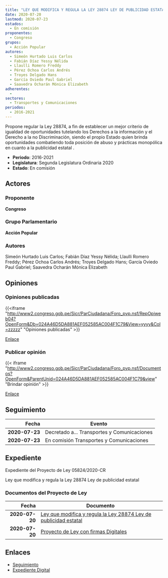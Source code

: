```yaml
---
title: "LEY QUE MODIFICA Y REGULA LA LEY 28874 LEY DE PUBLICIDAD ESTATAL"
date: 2020-07-20
lastmod: 2020-07-23
estados: 
  - En comisión
proponentes: 
  - Congreso
grupos: 
  - Acción Popular
autores: 
  - Simeón Hurtado Luis Carlos
  - Fabián Díaz Yessy Nélida
  - Llaulli Romero Freddy
  - Pérez Ochoa Carlos Andrés
  - Troyes Delgado Hans
  - García Oviedo Paul Gabriel
  - Saavedra Ocharán Mónica Elizabeth
adherentes: 
  - 
sectores: 
  - Transportes y Comunicaciones
periodos: 
  - 2016-2021
---
```


Propone regular la Ley 28874, a fin de establecer un mejor criterio de igualdad de oportunidades tutelando los Derechos a la información y el Derecho a la no Discriminación, siendo el propio Estado quien brinda oportunidades combatiendo toda posición de abuso y prácticas monopólica en cuanto a la publicidad estatal .

- **Periodo**: 2016-2021
- **Legislatura**: Segunda Legislatura Ordinaria 2020
- **Estado**: En comisión

## Actores

### Proponente

**Congreso**

### Grupo Parlamentario

**Acción Popular**

### Autores

Simeón Hurtado Luis Carlos; Fabián Díaz Yessy Nélida; Llaulli Romero Freddy; Pérez Ochoa Carlos Andrés; Troyes Delgado Hans; García Oviedo Paul Gabriel; Saavedra Ocharán Mónica Elizabeth


## Opiniones

### Opiniones publicadas

{{<iframe "http://www2.congreso.gob.pe/Sicr/ParCiudadana/Foro_pvp.nsf/RepOpiweb04?OpenForm&Db=024A46D5DA881AEF052585AC004F1C79&View=yyyy&Col=zzzzz" "Opiniones publicadas" >}}

[Enlace](http://www2.congreso.gob.pe/Sicr/ParCiudadana/Foro_pvp.nsf/RepOpiweb04?OpenForm&Db=024A46D5DA881AEF052585AC004F1C79&View=yyyy&Col=zzzzz)
### Publicar opinión

{{< iframe "http://www2.congreso.gob.pe/Sicr/ParCiudadana/Foro_pvp.nsf/Documentos?OpenForm&ParentUnid=024A46D5DA881AEF052585AC004F1C79&view" "Brindar opinión" >}}

[Enlace](http://www2.congreso.gob.pe/Sicr/ParCiudadana/Foro_pvp.nsf/Documentos?OpenForm&ParentUnid=024A46D5DA881AEF052585AC004F1C79&view)

## Seguimiento

| Fecha | Evento |
|------:|--------|
| **2020-07-23** | Decretado a... Transportes y Comunicaciones|
| **2020-07-23** | En comisión Transportes y Comunicaciones|


## Expediente

Expediente del Proyecto de Ley 05824/2020-CR

Ley que modifica y regula la Ley 28874 Ley de publicidad estatal


### Documentos del Proyecto de Ley

| Fecha | Documento |
|------:|--------|
| **2020-07-20** | [Ley que modifica y regula la Ley 28874 Ley de publicidad estatal](http://www.leyes.congreso.gob.pe/Documentos/2016_2021/Proyectos_de_Ley_y_de_Resoluciones_Legislativas/PL05824-20200720.pdf) |
| **2020-07-20** | [Proyecto de Ley con firmas Digitales](http://www.leyes.congreso.gob.pe/Documentos/2016_2021/Proyectos_de_Ley_y_de_Resoluciones_Legislativas/Proyectos_Firmas_digitales/PL05824.pdf) |

## Enlaces 

- [Seguimiento](http://www2.congreso.gob.pehttp://www2.congreso.gob.pe/Sicr/TraDocEstProc/CLProLey2016.nsf/f7fff46988ca05b1052578e100829cc7/b090d38b563716ef052585ac006e279c?OpenDocument)
- [Expediente Digital](http://www2.congreso.gob.pehttp://www2.congreso.gob.pe/Sicr/TraDocEstProc/CLProLey2016.nsf/f7fff46988ca05b1052578e100829cc7/b090d38b563716ef052585ac006e279c?OpenDocument&Click=05257FB7005EB655.eb71d0cf91d8294e05256cdf006b5706/$Body/0.1C6C)
